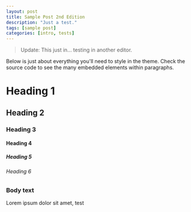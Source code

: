 ```yaml
---
layout: post
title: Sample Post 2nd Edition
description: "Just a test."
tags: [sample post]
categories: [intro, tests]
---
```


>Update: This just in... testing in another editor.

Below is just about everything you'll need to style in the theme. Check the source code to see the many embedded elements within paragraphs.

# Heading 1

## Heading 2

### Heading 3

#### Heading 4

##### Heading 5

###### Heading 6

### Body text

Lorem ipsum dolor sit amet, test

